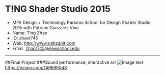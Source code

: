 # T!NG Shader Studio 2015

* MFA Design + Technology Parsons School for Design Shader Studio 2015 with Patricio Gonzalez Vivo
* Name: Ting Zhao
* ID: zhaot745
* Web: http://www.oahzgnit.com
* Email: zhaot745@newschool.edu

********************
##Final Project
###Sound performance, interactive art
![Image text](https://raw.github.com/yourName/repositpry/master/yourprojectName/img-folder/test.jpg)
https://vimeo.com/149699048
